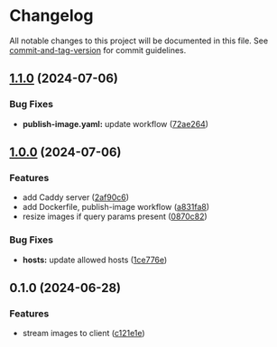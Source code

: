 # Changelog

All notable changes to this project will be documented in this file. See [commit-and-tag-version](https://github.com/absolute-version/commit-and-tag-version) for commit guidelines.

## [1.1.0](https://github.com/singh-inder/images-to-gist-server/compare/v1.0.0...v1.1.0) (2024-07-06)

### Bug Fixes

- **publish-image.yaml:** update workflow ([72ae264](https://github.com/singh-inder/images-to-gist-server/commit/72ae2645ef34b7f505f2fea268e13e613a7d7668))

## [1.0.0](https://github.com/singh-inder/images-to-gist-server/compare/v0.1.0...v1.0.0) (2024-07-06)

### Features

- add Caddy server ([2af90c6](https://github.com/singh-inder/images-to-gist-server/commit/2af90c6b00c702fd57036dccf367cffc5fb90a47))
- add Dockerfile, publish-image workflow ([a831fa8](https://github.com/singh-inder/images-to-gist-server/commit/a831fa8160fca493bc503d2acb8fea6875b9a5d3))
- resize images if query params present ([0870c82](https://github.com/singh-inder/images-to-gist-server/commit/0870c82a23bceee455e7e8373b25528c39784d90))

### Bug Fixes

- **hosts:** update allowed hosts ([1ce776e](https://github.com/singh-inder/images-to-gist-server/commit/1ce776e7b86cf2f5b31f83bafb293c237214bebe))

## 0.1.0 (2024-06-28)

### Features

- stream images to client ([c121e1e](https://github.com/singh-inder/images-to-gist-server/commit/c121e1e7b5f5a8f93d3166a4dd1a79c6465713f0))
